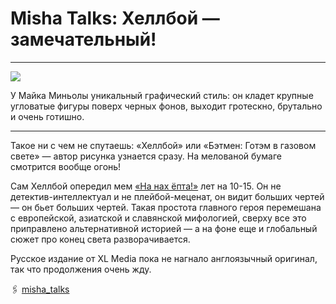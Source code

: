 # Misha Talks: Хеллбой — замечательный!

***

![](/2022/05/25/misha-talks/img/cover.jpg)

У Майка Миньолы уникальный графический стиль: он кладет крупные угловатые фигуры поверх черных фонов, выходит гротескно, брутально и очень готишно.

***

Такое ни с чем не спутаешь: «Хеллбой» или «Бэтмен: Готэм в газовом свете» — автор рисунка узнается сразу. На мелованой бумаге смотрится вообще огонь!

Сам Хеллбой опередил мем [«На нах ёпта!»](https://neolurk.org/w/images/3/34/Basicepta.jpg) лет на 10-15. Он не детектив-интеллектуал и не плейбой-меценат, он видит больших чертей — он бьет больших чертей. Такая простота главного героя перемешана с европейской, азиатской и славянской мифологией, сверху все это приправлено альтернативной историей — а на фоне еще и глобальный сюжет про конец света разворачивается. 

Русское издание от XL Media пока не нагнало англоязычный оригинал, так что продолжения очень жду.

🖇 [misha_talks](https://t.me/misha_talks/26)
